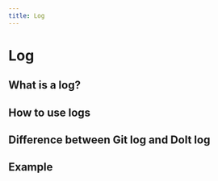 ```yaml
---
title: Log
---
```


# Log

## What is a log?


## How to use logs


## Difference between Git log and Dolt log


## Example